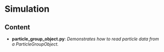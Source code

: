 # Simulation

## Content

* **particle_group_object.py**: *Demonstrates how to read particle data from a ParticleGroupObject.*
